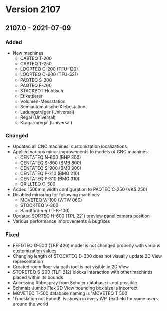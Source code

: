# Version 2107

## 2107.0 - 2021-07-09

### Added

* New machines:
  * CABTEQ T-200
  * CABTEQ T-250
  * LOOPTEQ O-200 (TFU-120)
  * LOOPTEQ O-600 (TFU-521)
  * PAQTEQ S-200
  * PAQTEQ F-200
  * STACKBOT Hubtisch
  * Etikettierer
  * Volumen-Messstation
  * Semiautomatische Klebestation
  * Ladungsträger (Universal)
  * Regal (Universal)
  * Kragarmregal (Universal)

### Changed

* Updated all CNC machines' customization localizations
* Applied various minor improvements to models of CNC machines:
  * CENTATEQ N-600 (BHP 300)
  * CENTATEQ S-800 (BMB 800)
  * CENTATEQ S-900 (BMB 900)
  * CENTATEQ P-210 (BMG 210)
  * CENTATEQ P-310 (BMG 310)
  * DRILLTEQ C-500
* Added 1500mm width configuration to PAQTEQ C-250 (VKS 250)&#x20;
* Disabled mirroring for following machines:
  * MOVETEQ W-100 (WTW 060)
  * STOCKTEQ V-300
  * Bandförderer (TFB-100)
* Updated SORTEQ H-600 (TPL 221) preview panel camera position
* Various performance improvements & bugfixes

### Fixed

* FEEDTEQ G-500 (TBP 420) model is not changed properly with various customization values
* Changing length of STOCKTEQ D-300 does not visually update 2D View representation
* Created room floor via path tool is not visible in 2D View
* STORETEQ S-200 (TLF-212) blocks interaction with other machines placed within its bounds
* Accessing Robospray from Schuler database is not possible
* Schmalz Jumbo Flex 2D View bounding box size is incorrect
* MOVETEQ T-500 database naming is 'MOVETEQ T 500'
* 'Translation not Found!' is shown in every iVP Textfield for some users around the world
